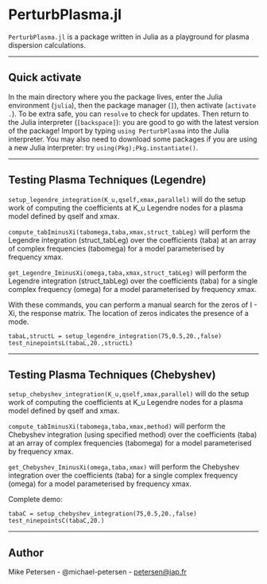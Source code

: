 
# PerturbPlasma.jl

`PerturbPlasma.jl` is a package written in Julia as a playground for plasma dispersion calculations.

-----------------------------

## Quick activate

In the main directory where you the package lives, enter the Julia environment (`julia`), then the package manager (`]`), then activate (`activate .`). To be extra safe, you can `resolve` to check for updates. Then return to the Julia interpreter (`[backspace]`): you are good to go with the latest version of the package! Import by typing `using PerturbPlasma` into the Julia interpreter. You may also need to download some packages if you are using a new Julia interpreter: try `using(Pkg);Pkg.instantiate()`.

-----------------------------

## Testing Plasma Techniques (Legendre)

`setup_legendre_integration(K_u,qself,xmax,parallel)` will do the setup work of computing the coefficients at K_u Legendre nodes for a plasma model defined by qself and xmax.

`compute_tabIminusXi(tabomega,taba,xmax,struct_tabLeg)` will perform the Legendre integration (struct_tabLeg) over the coefficients (taba) at an array of complex frequencies (tabomega) for a model parameterised by frequency xmax.

`get_Legendre_IminusXi(omega,taba,xmax,struct_tabLeg)` will perform the Legendre integration (struct_tabLeg) over the coefficients (taba) for a single complex frequency (omega) for a model parameterised by frequency xmax.

With these commands, you can perform a manual search for the zeros of I - Xi, the response matrix. The location of zeros indicates the presence of a mode.
```using PerturbPlasma
tabaL,structL = setup_legendre_integration(75,0.5,20.,false)
test_ninepointsL(tabaL,20.,structL)
```

-----------------------------

## Testing Plasma Techniques (Chebyshev)

`setup_chebyshev_integration(K_u,qself,xmax,parallel)` will do the setup work of computing the coefficients at K_u Legendre nodes for a plasma model defined by qself and xmax.

`compute_tabIminusXi(tabomega,taba,xmax,method)` will perform the Chebyshev integration (using specified method) over the coefficients (taba) at an array of complex frequencies (tabomega) for a model parameterised by frequency xmax.

`get_Chebyshev_IminusXi(omega,taba,xmax)` will perform the Chebyshev integration over the coefficients (taba) for a single complex frequency (omega) for a model parameterised by frequency xmax.

Complete demo:
```using PerturbPlasma
tabaC = setup_chebyshev_integration(75,0.5,20.,false)
test_ninepointsC(tabaC,20.)
```

-----------------------------

## Author

Mike Petersen -  @michael-petersen - petersen@iap.fr
